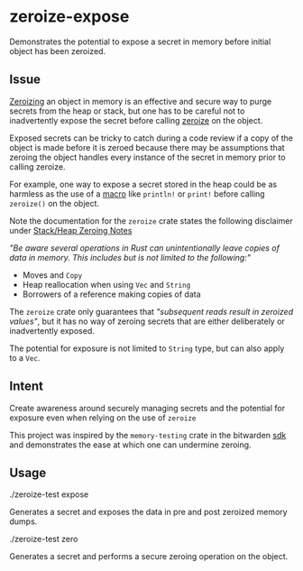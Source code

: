 # zeroize-expose
Demonstrates the potential to expose a secret in memory before initial object has been zeroized.

## Issue
[Zeroizing](https://docs.rs/zeroize/latest/zeroize/trait.Zeroize.html) an object in memory is an effective and secure way to purge secrets from the heap or stack, but one has to be careful not to inadvertently expose the secret before calling [zeroize](https://crates.io/crates/zeroize) on the object.

Exposed secrets can be tricky to catch during a code review if a copy of the object is made before it is zeroed because there may be assumptions that zeroing the object handles every instance of the secret in memory prior to calling zeroize.

For example, one way to expose a secret stored in the heap could be as harmless as the use of a [macro](https://doc.rust-lang.org/book/ch19-06-macros.html) like `println!` or `print!` before calling `zeroize()` on the object. 

Note the documentation for the `zeroize` crate states the following disclaimer under [Stack/Heap Zeroing Notes](https://docs.rs/zeroize/1.7.0/zeroize/#stackheap-zeroing-notes)

*"Be aware several operations in Rust can unintentionally leave copies of data in memory. This includes but is not limited to
the following:"*

 - Moves and `Copy`
 - Heap reallocation when using `Vec` and `String`
 - Borrowers of a reference making copies of data

The `zeroize` crate only guarantees that *"subsequent reads result in zeroized values"*, but it has no way of zeroing secrets that are either deliberately or inadvertently exposed. 

The potential for exposure is not limited to `String` type, but can also apply to a `Vec`.

## Intent
Create awareness around securely managing secrets and the potential for exposure even when relying on the use of `zeroize`

This project was inspired by the `memory-testing` crate in the bitwarden [sdk](https://github.com/bitwarden/sdk/) and demonstrates the ease at which one can undermine zeroing.

## Usage
./zeroize-test expose

Generates a secret and exposes the data in pre and post zeroized memory dumps.

./zeroize-test zero

Generates a secret and performs a secure zeroing operation on the object.

